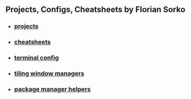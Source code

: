 ## Projects, Configs, Cheatsheets by Florian Sorko

* ### [projects](./projects/index.html)
* ### [cheatsheets](./cheatsheets)
* ### [terminal config](./terminal-config/index.html)
* ### [tiling window managers](./tiling-window-managers/index.html)
* ### [package manager helpers](./package-manager-helpers/index.html)

